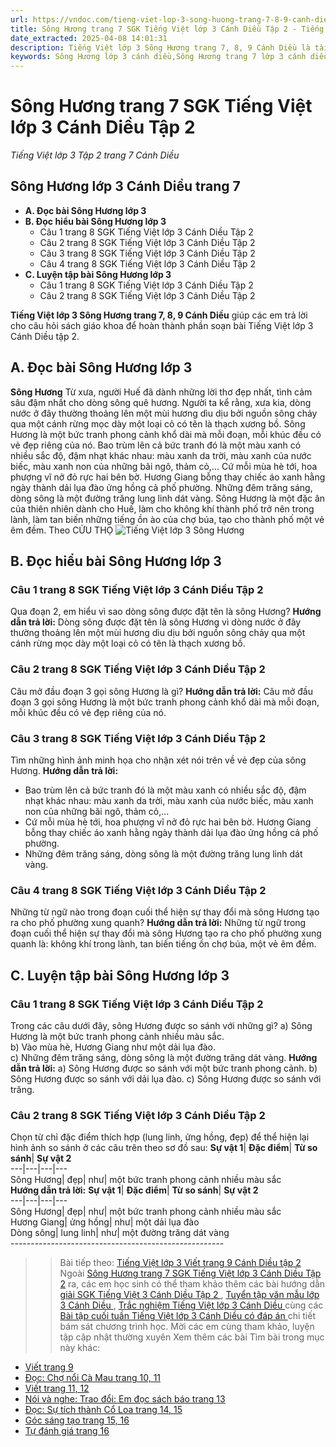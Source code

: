 ```yaml
---
url: https://vndoc.com/tieng-viet-lop-3-song-huong-trang-7-8-9-canh-dieu-280750
title: Sông Hương trang 7 SGK Tiếng Việt lớp 3 Cánh Diều Tập 2 - Tiếng Việt lớp 3 Tập 2 trang 7 Cánh Diều - VnDoc.com
date_extracted: 2025-04-08 14:01:31
description: Tiếng Việt lớp 3 Sông Hương trang 7, 8, 9 Cánh Diều là tài liệu hữu ích, giúp học sinh dễ dàng trả lời câu hỏi và làm bài tập Tiếng Việt lớp 3. Mời các em tham khảo Soạn bài Tiếng Việt lớp 3 tập 2.
keywords: Sông Hương lớp 3 cánh diều,Sông Hương trang 7 lớp 3 cánh diều,Sông Hương lớp 3 trang 7 cánh diều,Tiếng Việt lớp 3 Tập 2 trang 7 Cánh Diều,bài tập tiếng việt lớp 3,tiếng việt lớp 3,tiếng việt lớp 3 tập 1,bài tập tiếng việt lớp 3 tập 1,tiếng việt 3 tập 1,tiếng việt lớp 3 cánh diều,tiếng việt 3 cánh diều,tiếng việt lớp 3 tập 1 cánh diều,tiếng việt lớp 3 cd,tiếng việt 3 cánh diều tập 1,Sông Hương trang 7 tập 2,Sông Hương trang 7 cánh diều,soạn bài Sông Hương trang 7 cánh diều tập 2
---
```


# Sông Hương trang 7 SGK Tiếng Việt lớp 3 Cánh Diều Tập 2
 _Tiếng Việt lớp 3 Tập 2 trang 7 Cánh Diều_
## **Sông Hương lớp 3 Cánh Diều trang 7**
  * **A. Đọc bài Sông Hương lớp 3**
  * **B. Đọc hiểu bài Sông Hương lớp 3**
    * Câu 1 trang 8 SGK Tiếng Việt lớp 3 Cánh Diều Tập 2
    * Câu 2 trang 8 SGK Tiếng Việt lớp 3 Cánh Diều Tập 2
    * Câu 3 trang 8 SGK Tiếng Việt lớp 3 Cánh Diều Tập 2
    * Câu 4 trang 8 SGK Tiếng Việt lớp 3 Cánh Diều Tập 2
  * **C. Luyện tập bài Sông Hương lớp 3**
    * Câu 1 trang 8 SGK Tiếng Việt lớp 3 Cánh Diều Tập 2
    * Câu 2 trang 8 SGK Tiếng Việt lớp 3 Cánh Diều Tập 2

**Tiếng Việt lớp 3 Sông Hương trang 7, 8, 9 Cánh Diều** giúp các em trả lời cho câu hỏi  sách giáo khoa để hoàn thành phần soạn bài Tiếng Việt lớp 3 Cánh Diều tập 2.
## **A. Đọc bài Sông Hương lớp 3**
**Sông Hương**
Từ xưa, người Huế đã dành những lời thơ đẹp nhất, tình cảm sâu đậm nhất cho dòng sông quê hương.
Người ta kể rằng, xưa kia, dòng nước ở đây thường thoảng lên một mùi hương dìu dịu bởi nguồn sông chảy qua một cánh rừng mọc dày một loại cỏ có tên là thạch xương bồ.
Sông Hương là một bức tranh phong cảnh khổ dài mà mỗi đoạn, mỗi khúc đều có vẻ đẹp riêng của nó. Bao trùm lên cả bức tranh đó là một màu xanh có nhiều sắc độ, đậm nhạt khác nhau: màu xanh da trời, màu xanh của nước biếc, màu xanh non của những bãi ngô, thảm cỏ,...
Cứ mỗi mùa hè tới, hoa phượng vĩ nở đỏ rực hai bên bờ. Hương Giang bỗng thay chiếc áo xanh hằng ngày thành dải lụa đào ửng hồng cả phố phường.
Những đêm trăng sáng, dòng sông là một đường trăng lung linh dát vàng.
Sông Hương là một đặc ân của thiên nhiên dành cho Huế, làm cho không khí thành phố trở nên trong lành, làm tan biến những tiếng ồn ào của chợ búa, tạo cho thành phố một vẻ êm đềm.
Theo CỬU THỌ
![Tiếng Việt lớp 3 Sông Hương](https://i.vdoc.vn/data/image/2024/01/08/tieng-viet-lop-3-song-huong-trang-7-8-9-canh-dieu-H1.jpg)
## **B. Đọc hiểu bài Sông Hương lớp 3**
### Câu 1 trang 8 SGK Tiếng Việt lớp 3 Cánh Diều Tập 2
Qua đoạn 2, em hiểu vì sao dòng sông được đặt tên là sông Hương?
**Hướng dẫn trả lời:**
Dòng sông được đặt tên là sông Hương vì dòng nước ở đây thường thoảng lên một mùi hương dìu dịu bởi nguồn sông chảy qua một cánh rừng mọc dày một loại cỏ có tên là thạch xương bồ.
### Câu 2 trang 8 SGK Tiếng Việt lớp 3 Cánh Diều Tập 2
Câu mở đầu đoạn 3 gọi sông Hương là gì?
**Hướng dẫn trả lời:**
Câu mở đầu đoạn 3 gọi sông Hương là một bức tranh phong cảnh khổ dài mà mỗi đoạn, mỗi khúc đều có vẻ đẹp riêng của nó.
### Câu 3 trang 8 SGK Tiếng Việt lớp 3 Cánh Diều Tập 2
Tìm những hình ảnh minh họa cho nhận xét nói trên về vẻ đẹp của sông Hương.
**Hướng dẫn trả lời:**
  * Bao trùm lên cả bức tranh đó là một màu xanh có nhiều sắc độ, đậm nhạt khác nhau: màu xanh da trời, màu xanh của nước biếc, màu xanh non của những bãi ngô, thảm cỏ,...
  * Cứ mỗi mùa hè tới, hoa phượng vĩ nở đỏ rực hai bên bờ. Hương Giang bỗng thay chiếc áo xanh hằng ngày thành dải lụa đào ửng hồng cả phố phường.
  * Những đêm trăng sáng, dòng sông là một đường trăng lung linh dát vàng.

### Câu 4 trang 8 SGK Tiếng Việt lớp 3 Cánh Diều Tập 2
Những từ ngữ nào trong đoạn cuối thể hiện sự thay đổi mà sông Hương tạo ra cho phố phường xung quanh?
**Hướng dẫn trả lời:**
Những từ ngữ trong đoạn cuối thể hiện sự thay đổi mà sông Hương tạo ra cho phố phường xung quanh là: không khí trong lành, tan biến tiếng ồn chợ búa, một vẻ êm đềm.
## **C. Luyện tập bài Sông Hương lớp 3**
### Câu 1 trang 8 SGK Tiếng Việt lớp 3 Cánh Diều Tập 2
Trong các câu dưới đây, sông Hương được so sánh với những gì?
a\) Sông Hương là một bức tranh phong cảnh nhiều màu sắc.  
b\) Vào mùa hè, Hương Giang như một dải lụa đào.  
c\) Những đêm trăng sáng, dòng sông là một đường trăng dát vàng.
**Hướng dẫn trả lời:**
a\) Sông Hương được so sánh với một bức tranh phong cảnh.
b\) Sông Hương được so sánh với dải lụa đào.
c\) Sông Hương được so sánh với trăng.
### Câu 2 trang 8 SGK Tiếng Việt lớp 3 Cánh Diều Tập 2
Chọn từ chỉ đặc điểm thích hợp \(lung linh, ửng hồng, đẹp\) để thể hiện lại hình ảnh so sánh ở các câu trên theo sơ đồ sau:
**Sự vật 1**| **Đặc điểm**| **Từ so sánh**| **Sự vật 2**  
---|---|---|---  
Sông Hương| đẹp| như| một bức tranh phong cảnh nhiều màu sắc  
**Hướng dẫn trả lời:**
**Sự vật 1**| **Đặc điểm**| **Từ so sánh**| **Sự vật 2**  
---|---|---|---  
Sông Hương| đẹp| như| một bức tranh phong cảnh nhiều màu sắc  
Hương Giang| ửng hồng| như| một dải lụa đào  
Dòng sông| lung linh| như| một đường trăng dát vàng  
\-----------------------------------------------------
>> Bài tiếp theo: [Tiếng Việt lớp 3 Viết trang 9 Cánh Diều tập 2](<https://vndoc.com/tap-lam-van-lop-3-noi-viet-ve-canh-dep-dat-nuoc-135431>)
Ngoài [Sông Hương trang 7 SGK Tiếng Việt lớp 3 Cánh Diều Tập 2](<https://vndoc.com/tieng-viet-lop-3-song-huong-trang-7-8-9-canh-dieu-280750>) ra, các em học sinh có thể tham khảo thêm các bài hướng dẫn [ giải SGK Tiếng Việt 3 Cánh Diều Tập 2 ](<https://vndoc.com/tieng-viet-lop-3-cd-tap2>) , [ Tuyển tập văn mẫu lớp 3 Cánh Diều ](<https://vndoc.com/tap-lam-van-lop3>) , [ Trắc nghiệm Tiếng Việt lớp 3 Cánh Diều ](<https://vndoc.com/trac-nghiem-tieng-viet-3-canh-dieu>) cùng các [ Bài tập cuối tuần Tiếng Việt lớp 3 Cánh Diều có đáp án ](<https://vndoc.com/bai-tap-cuoi-tuan-lop-3-mon-tieng-viet-canh-dieu>) chi tiết bám sát chương trình học. Mời các em cùng tham khảo, luyện tập cập nhật thường xuyên
Xem thêm các bài Tìm bài trong mục này khác:
  * [Viết trang 9](</tap-lam-van-lop-3-noi-viet-ve-canh-dep-dat-nuoc-135431>)
  * [Đọc: Chợ nổi Cà Mau trang 10, 11](</tieng-viet-lop-3-cho-noi-ca-mau-trang-10-11-canh-dieu-280758>)
  * [Viết trang 11, 12](</tieng-viet-lop-3-viet-trang-11-12-canh-dieu-280763>)
  * [Nói và nghe: Trao đổi: Em đọc sách báo trang 13](</tieng-viet-lop-3-em-doc-sach-bao-trang-13-canh-dieu-tap-2-280766>)
  * [Đọc: Sự tích thành Cổ Loa trang 14, 15](</tieng-viet-lop-3-su-tich-thanh-co-loa-trang-14-15-canh-dieu-280768>)
  * [Góc sáng tạo trang 15, 16](</tieng-viet-lop-3-goc-sang-tao-trang-15-16-canh-dieu-280771>)
  * [Tự đánh giá trang 16](</tu-danh-gia-trang-16-tieng-viet-lop-3-tap-2-canh-dieu-280773>)

